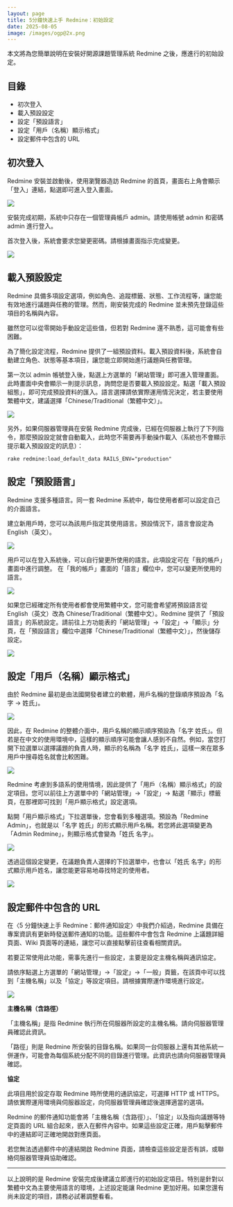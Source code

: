 ```yaml
---
layout: page
title: 5分鐘快速上手 Redmine：初始設定
date: 2025-08-05
image: /images/ogp@2x.png
---
```


本文將為您簡單說明在安裝好開源課題管理系統 Redmine 之後，應進行的初始設定。

## 目錄

- 初次登入
- 載入預設設定
- 設定「預設語言」
- 設定「用戶（名稱）顯示格式」
- 設定郵件中包含的 URL

## 初次登入

Redmine 安裝並啟動後，使用瀏覽器造訪 Redmine 的首頁，畫面右上角會顯示「登入」連結，點選即可進入登入畫面。

![](images/initial-settings-01@2x.png)

安裝完成初期，系統中只存在一個管理員帳戶 admin。請使用帳號 admin 和密碼 admin 進行登入。

首次登入後，系統會要求您變更密碼。請根據畫面指示完成變更。

![](images/initial-settings-02@2x.png)

## 載入預設設定

Redmine 具備多項設定選項，例如角色、追蹤標籤、狀態、工作流程等，讓您能有效地進行議題與任務的管理。然而，剛安裝完成的 Redmine 並未預先登錄這些項目的名稱與內容。

雖然您可以從零開始手動設定這些值，但若對 Redmine 還不熟悉，這可能會有些困難。

為了簡化設定流程，Redmine 提供了一組預設資料。載入預設資料後，系統會自動建立角色、狀態等基本項目，讓您能立即開始進行議題與任務管理。

第一次以 admin 帳號登入後，點選上方選單的「網站管理」即可進入管理畫面。此時畫面中央會顯示一則提示訊息，詢問您是否要載入預設設定。點選「載入預設組態」，即可完成預設資料的匯入。語言選擇請依實際運用情況決定，若主要使用繁體中文，建議選擇「Chinese/Traditional（繁體中文）」。

![](images/initial-settings-03@2x.png)

另外，如果伺服器管理員在安裝 Redmine 完成後，已經在伺服器上執行了下列指令，那麼預設設定就會自動載入，此時您不需要再手動操作載入（系統也不會顯示提示載入預設設定的訊息）：
```
rake redmine:load_default_data RAILS_ENV="production"
```

## 設定「預設語言」

Redmine 支援多種語言。同一套 Redmine 系統中，每位使用者都可以設定自己的介面語言。

建立新用戶時，您可以為該用戶指定其使用語言。預設情況下，語言會設定為 English（英文）。

![](images/initial-settings-04@2x.png)

用戶可以在登入系統後，可以自行變更所使用的語言。此項設定可在「我的帳戶」畫面中進行調整。
在「我的帳戶」畫面的「語言」欄位中，您可以變更所使用的語言。

![](images/initial-settings-05@2x.png)

如果您已經確定所有使用者都會使用繁體中文，您可能會希望將預設語言從 English（英文）改為 Chinese/Traditional（繁體中文）。Redmine 提供了「預設語言」的系統設定。請前往上方功能表的「網站管理」→「設定」→「顯示」分頁，在「預設語言」欄位中選擇「Chinese/Traditional（繁體中文）」，然後儲存設定。

![](images/initial-settings-06@2x.png)

## 設定「用戶（名稱）顯示格式」

由於 Redmine 最初是由法國開發者建立的軟體，用戶名稱的登錄順序預設為「名字 → 姓氏」。

![](images/initial-settings-07@2x.png)

因此，在 Redmine 的整體介面中，用戶名稱的顯示順序預設為「名字 姓氏」。但若是在中文的使用環境中，這樣的顯示順序可能會讓人感到不自然。例如，當您打開下拉選單以選擇議題的負責人時，顯示的名稱為「名字 姓氏」，這樣一來在眾多用戶中搜尋姓名就會比較困難。

![](images/initial-settings-08@2x.png)

Redmine 考慮到多語系的使用情境，因此提供了「用戶（名稱）顯示格式」的設定項目。您可以前往上方選單中的「網站管理」→「設定」→ 點選「顯示」標籤頁，在那裡即可找到「用戶顯示格式」設定選項。

點開「用戶顯示格式」下拉選單後，您會看到多種選項。預設為「Redmine Admin」，也就是以「名字 姓氏」的形式顯示用戶名稱。若您將此選項變更為「Admin Redmine」，則顯示格式會變為「姓氏 名字」。

![](images/initial-settings-09@2x.png)

透過這個設定變更，在議題負責人選擇的下拉選單中，也會以「姓氏 名字」的形式顯示用戶姓名，讓您能更容易地尋找特定的使用者。

![](images/initial-settings-10@2x.png)

## 設定郵件中包含的 URL

在〈5 分鐘快速上手 Redmine：郵件通知設定〉中我們介紹過，Redmine 具備在專案資訊有更新時發送郵件通知的功能。這些郵件中會包含 Redmine 上議題詳細頁面、Wiki 頁面等的連結，讓您可以直接點擊前往查看相關資訊。

若要正常使用此功能，需事先進行一些設定，主要是設定主機名稱與通訊協定。

請依序點選上方選單的「網站管理」→「設定」→「一般」頁籤，在該頁中可以找到「主機名稱」以及「協定」等設定項目。請根據實際運作環境進行設定。

![](images/initial-settings-11@2x.png)

**主機名稱（含路徑）**

「主機名稱」是指 Redmine 執行所在伺服器所設定的主機名稱。請向伺服器管理員確認此資訊。

「路徑」則是 Redmine 所安裝的目錄名稱。如果同一台伺服器上還有其他系統一併運作，可能會為每個系統分配不同的目錄進行管理。此資訊也請向伺服器管理員確認。

**協定**

此項目用於設定存取 Redmine 時所使用的通訊協定，可選擇 HTTP 或 HTTPS。請依實際運用環境與伺服器設定，向伺服器管理員確認後選擇適當的選項。

Redmine 的郵件通知功能會將「主機名稱（含路徑）」、「協定」以及指向議題等特定頁面的 URL 組合起來，嵌入在郵件內容中。如果這些設定正確，用戶點擊郵件中的連結即可正確地開啟對應頁面。

若您無法透過郵件中的連結開啟 Redmine 頁面，請檢查這些設定是否有誤，或聯絡伺服器管理員協助確認。

---

以上說明的是 Redmine 安裝完成後建議立即進行的初始設定項目。特別是針對以繁體中文為主要使用語言的環境，上述設定能讓 Redmine 更加好用。如果您還有尚未設定的項目，請務必試著調整看看。
